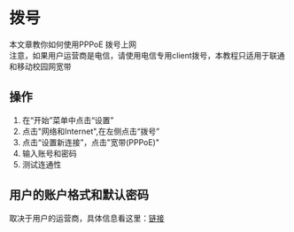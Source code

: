 # 拨号
本文章教你如何使用PPPoE 拨号上网\
注意，如果用户运营商是电信，请使用电信专用client拨号，本教程只适用于联通和移动校园网宽带
## 操作
1. 在“开始”菜单中点击“设置”
2. 点击"网络和Internet",在左侧点击“拨号”
3. 点击“设置新连接”，点击"宽带(PPPoE)"
4. 输入账号和密码
5. 测试连通性
## 用户的账户格式和默认密码
取决于用户的运营商，具体信息看这里：[链接](/docs/wiki/基础知识/学校内的运营商)
